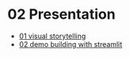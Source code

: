 # 02 Presentation

- [01 visual storytelling](./01_visual_storytelling.ipynb)
- [02 demo building with streamlit](./02_demo_building_with_streamlit.ipynb)
